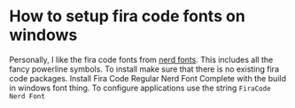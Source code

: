 # How to setup fira code fonts on windows

Personally, I like the fira code fonts from [nerd fonts]. This includes all the fancy powerline symbols. To install make sure that there is no existing fira code packages. Install Fira Code Regular Nerd Font Complete with the build in windows font thing. To configure applications use the string `FiraCode Nerd Font`

[nerd fonts]: https://www.nerdfonts.com/
